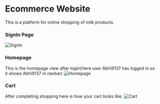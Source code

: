 # Ecommerce Website
This is a platform for online shopping of milk products.
### SignIn Page
![Signin](https://github.com/abhishekkdhule/ecommerce_site/blob/master/signin.JPG)


### Homepage
This is the homepage view after login(Here user Abhi9137 has logged in so it shows Abhi9137 in navbar)
![Homepage](https://github.com/abhishekkdhule/ecommerce_site/blob/master/homepage.png)

### Cart
After completing shopping here is how your cart looks like.
![Cart](https://github.com/abhishekkdhule/ecommerce_site/blob/master/cart.png)
